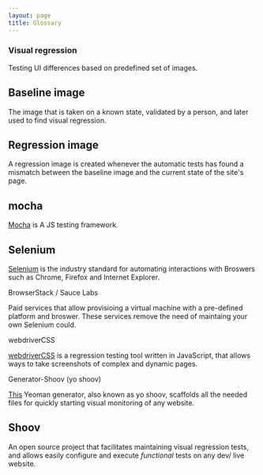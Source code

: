 ```yaml
---
layout: page
title: Glossary
---
```


### Visual regression

Testing UI differences based on predefined set of images.

## Baseline image

The image that is taken on a known state, validated by a person, and later used to find visual regression.

## Regression image

A regression image is created whenever the automatic tests has found a mismatch between the baseline image and the current state of the site's page.

## mocha

[Mocha](http://mochajs.org/) is A JS testing framework.

## Selenium

[Selenium](http://www.seleniumhq.org/) is the industry standard for automating interactions with Broswers such as Chrome, Firefox and Internet Explorer.

BrowserStack / Sauce Labs

Paid services that allow provisioing a virtual machine with a pre-defined platform and broswer. These services remove the need of maintaing your own Selenium could.

webdriverCSS

[webdriverCSS](https://github.com/webdriverio/webdrivercss) is a regression testing tool written in JavaScript, that allows ways to take screenshots of complex and dynamic pages.

Generator-Shoov (yo shoov)

[This](https://www.npmjs.com/package/generator-shoov) Yeoman generator, also known as yo shoov, scaffolds all the needed files for quickly starting visual monitoring of any website.

## Shoov

An open source project that facilitates maintaining visual regression tests, and allows easily configure and execute _functional_ tests on any dev/ live website.
